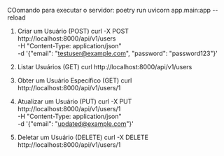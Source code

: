COomando para executar o servidor:
poetry run uvicorn app.main:app --reload 

1. Criar um Usuário (POST)
curl -X POST http://localhost:8000/api/v1/users \
     -H "Content-Type: application/json" \
     -d '{"email": "testuser@example.com", "password": "password123"}'

2. Listar Usuários (GET)
curl http://localhost:8000/api/v1/users

3. Obter um Usuário Específico (GET)
curl http://localhost:8000/api/v1/users/1

4. Atualizar um Usuário (PUT)
curl -X PUT http://localhost:8000/api/v1/users/1 \
     -H "Content-Type: application/json" \
     -d '{"email": "updated@example.com"}'

5. Deletar um Usuário (DELETE)
curl -X DELETE http://localhost:8000/api/v1/users/1
